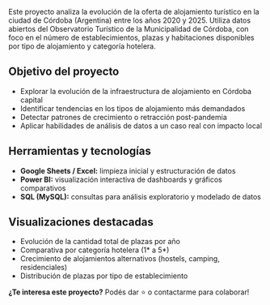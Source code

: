 Este proyecto analiza la evolución de la oferta de alojamiento turístico en la ciudad de Córdoba (Argentina) entre los años 2020 y 2025. Utiliza datos abiertos del Observatorio Turístico de la Municipalidad de Córdoba, con foco en el número de establecimientos, plazas y habitaciones disponibles por tipo de alojamiento y categoría hotelera.

## Objetivo del proyecto

- Explorar la evolución de la infraestructura de alojamiento en Córdoba capital
- Identificar tendencias en los tipos de alojamiento más demandados
- Detectar patrones de crecimiento o retracción post-pandemia
- Aplicar habilidades de análisis de datos a un caso real con impacto local

## Herramientas y tecnologías

- **Google Sheets / Excel:** limpieza inicial y estructuración de datos
- **Power BI:** visualización interactiva de dashboards y gráficos comparativos
- **SQL (MySQL):** consultas para análisis exploratorio y modelado de datos

## Visualizaciones destacadas

- Evolución de la cantidad total de plazas por año
- Comparativa por categoría hotelera (1* a 5*)
- Crecimiento de alojamientos alternativos (hostels, camping, residenciales)
- Distribución de plazas por tipo de establecimiento

**¿Te interesa este proyecto?** Podés dar ⭐️ o contactarme para colaborar!

